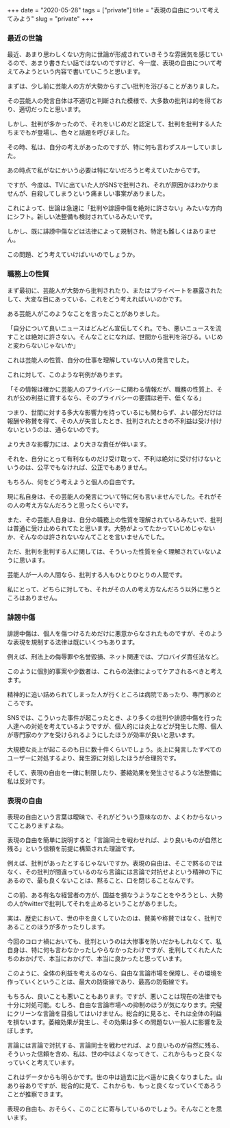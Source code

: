 +++
date = "2020-05-28"
tags = ["private"]
title = "表現の自由について考えてみよう"
slug = "private"
+++

### 最近の世論

最近、あまり思わしくない方向に世論が形成されていきそうな雰囲気を感じているので、あまり書きたい話ではないのですけど、今一度、表現の自由について考えてみようという内容で書いていこうと思います。

まずは、少し前に芸能人の方が大勢からすごい批判を浴びることがありました。

その芸能人の発言自体は不適切と判断された模様で、大多数の批判は的を得ており、適切だったと思います。

しかし、批判が多かったので、それをいじめだと認定して、批判を批判する人たちまでもが登場し、色々と話題を呼びました。

その時、私は、自分の考えがあったのですが、特に何も言わずスルーしていました。

あの時点で私がなにかいう必要は特にないだろうと考えていたからです。

ですが、今度は、TVに出ていた人がSNSで批判され、それが原因かはわかりませんが、自殺してしまうという痛ましい事案がありました。

これによって、世論は急速に「批判や誹謗中傷を絶対に許さない」みたいな方向にシフト。新しい法整備も検討されているみたいです。

しかし、既に誹謗中傷などは法律によって規制され、特定も難しくはありません。

この問題、どう考えていけばいいのでしょうか。

### 職務上の性質

まず最初に、芸能人が大勢から批判されたり、またはプライベートを暴露されたして、大変な目にあっている、これをどう考えればいいのかです。

ある芸能人がこのようなことを言ったことがありました。

「自分について良いニュースはどんどん宣伝してくれ。でも、悪いニュースを流すことは絶対に許さない。そんなことになれば、世間から批判を浴びる。いじめと変わらないじゃないか」

これは芸能人の性質、自分の仕事を理解していない人の発言でした。

これに対して、このような判例があります。

「その情報は確かに芸能人のプライバシーに関わる情報だが、職務の性質上、それが公の利益に資するなら、そのプライバシーの要請は若干、低くなる」

つまり、世間に対する多大な影響力を持っているにも関わらず、よい部分だけは報酬や称賛を得て、その人が失言したとき、批判されたときの不利益は受け付けないというのは、通らないのです。

より大きな影響力には、より大きな責任が伴います。

それを、自分にとって有利なものだけ受け取って、不利は絶対に受け付けないというのは、公平でもなければ、公正でもありません。

もちろん、何をどう考えようと個人の自由です。

現に私自身は、その芸能人の発言について特に何も言いませんでした。それがその人の考え方なんだろうと思ったくらいです。

また、その芸能人自身は、自分の職務上の性質を理解されているみたいで、批判は普通に受け止められてたと思います。大勢がよってたかっていじめじゃないか、そんなのは許されないなんてことを言いませんでした。

ただ、批判を批判する人に関しては、そういった性質を全く理解されていないように思います。

芸能人が一人の人間なら、批判する人もひとりひとりの人間です。

私にとって、どちらに対しても、それがその人の考え方なんだろう以外に思うところはありません。

### 誹謗中傷

誹謗中傷は、個人を傷つけるためだけに悪意からなされたものですが、そのような表現を規制する法律は既にいくつもあります。

例えば、刑法上の侮辱罪や名誉毀損、ネット関連では、プロバイダ責任法など。

このように個別的事案や少数者は、これらの法律によってケアされるべきと考えます。

精神的に追い詰められてしまった人が行くところは病院であったり、専門家のところです。

SNSでは、こういった事件が起こったとき、より多くの批判や誹謗中傷を行った人達への対処を考えているようですが、個人的には炎上などが発生した際、個人が専門家のケアを受けられるようにしたほうが効率が良いと思います。

大規模な炎上が起こるのも日に数十件くらいでしょう。炎上に発言したすべてのユーザーに対処するより、発生源に対処したほうが合理的です。

そして、表現の自由を一律に制限したり、萎縮効果を発生させるような法整備に私は反対です。

### 表現の自由

表現の自由という言葉は曖昧で、それがどういう意味なのか、よくわからないってことありますよね。

表現の自由を簡単に説明すると「言論同士を戦わせれば、より良いものが自然と残る」という信頼を前提に構築された理論です。

例えば、批判があったとするじゃないですか。表現の自由は、そこで黙るのではなく、その批判が間違っているのなら言論には言論で対抗せよという精神の下にあるので、最も良くないことは、黙ること、口を閉じることなんです。

この前、ある有名な経営者の方が、国益を損なうようなことをやろうとし、大勢の人がtwitterで批判してそれを止めるということがありました。

実は、歴史において、世の中を良くしていたのは、賛美や称賛ではなく、批判であることのほうが多かったりします。

今回のコロナ禍においても、批判というのは大惨事を防いだかもしれなくて、私自身は、特に何も言わなかったしやらなかったわけですが、批判してくれた人たちのおかげで、本当におかげで、本当に良かったと思っています。

このように、全体の利益を考えるのなら、自由な言論市場を保障し、その環境を作っていくということは、最大の防衛線であり、最高の防衛線です。

もちろん、良いことも悪いこともあります。ですが、悪いことは現在の法律でも十分に対処可能。むしろ、自由な言論市場への抑制のほうが気になります。完璧にクリーンな言論を目指してはいけません。総合的に見ると、それは全体の利益を損ないます。萎縮効果が発生し、その効果は多くの問題ない一般人に影響を及ぼします。

言論には言論で対抗する、言論同士を戦わせれば、より良いものが自然に残る、そういった信頼を含め、私は、世の中はよくなってきて、これからもっと良くなっていくと考えています。

これはデータからも明らかです。世の中は過去に比べ遥かに良くなりました。山あり谷ありですが、総合的に見て、これからも、もっと良くなっていくであろうことが推察できます。

表現の自由も、おそらく、このことに寄与しているのでしょう。そんなことを思います。

